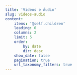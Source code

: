 ```yaml
---
title: 'Videos e Áudio'
slug: videos-audio
content:
    items: '@self.children'
    leading: 0
    columns: 2
    limit: 5
    order:
        by: date
        dir: desc
    show_date: false
    pagination: true
    url_taxonomy_filters: true
---
```


